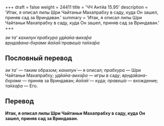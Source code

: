 +++
draft = false
weight = 24411
title = 'ЧЧ Антйа 15.95'
description = 'Итак, я описал лилы Шри Чайтаньи Махапрабху в саду, куда Он зашел, приняв сад за Вриндаван.'
summary = 'Итак, я описал лилы Шри Чайтаньи Махапрабху в саду, куда Он зашел, приняв сад за Вриндаван.'
+++

_эи та’ кахилун̇ прабхура удйа̄на-виха̄ра  
вр̣нда̄вана-бхраме йа̄ха̄н̇ правеш́а та̄н̇ха̄ра_

## Пословный перевод

_эи_ _та’_ — таким образом; _кахилун̇_ — я описал; _прабхура_ — Шри Чайтаньи Махапрабху; _удйа̄на_\-_виха̄ра_ — игры в саду; _вр̣нда̄вана_\-_бхраме_ — приняв за Вриндаван; _йа̄ха̄н̇_ — куда; _правеш́а_ — вхождение; _та̄н̇ха̄ра_ — Его.

## Перевод

**Итак, я описал лилы Шри Чайтаньи Махапрабху в саду, куда Он зашел, приняв сад за Вриндаван.**
